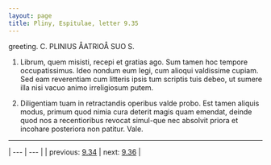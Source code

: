 ```yaml
---
layout: page
title: Pliny, Espitulae, letter 9.35
---
```


greeting. C. PLINIUS ÅATRlOÅ SUO S.



1. Librum, quem misisti, recepi et gratias ago. Sum tamen hoc tempore occupatissimus. Ideo nondum eum legi, cum alioqui valdissime cupiam. Sed eam reverentiam cum litteris ipsis tum scriptis tuis debeo, ut sumere illa nisi vacuo animo irreligiosum putem.



2. Diligentiam tuam in retractandis operibus valde probo. Est tamen aliquis modus, primum quod nimia cura deterit magis quam emendat, deinde quod nos a recentioribus revocat simul-que nec absolvit priora et incohare posteriora non patitur. Vale.



---

| --- | --- |
| previous: [9.34](../9.34/) | next: [9.36](../9.36/) |